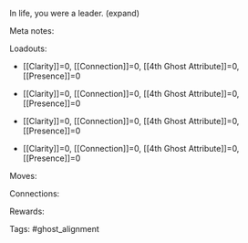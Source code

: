 In life, you were a leader. (expand)

Meta notes: 

Loadouts:

- [[Clarity]]=0, [[Connection]]=0, [[4th Ghost Attribute]]=0, [[Presence]]=0
	
- [[Clarity]]=0, [[Connection]]=0, [[4th Ghost Attribute]]=0, [[Presence]]=0
	
- [[Clarity]]=0, [[Connection]]=0, [[4th Ghost Attribute]]=0, [[Presence]]=0
	
- [[Clarity]]=0, [[Connection]]=0, [[4th Ghost Attribute]]=0, [[Presence]]=0

Moves:

Connections:

Rewards:

Tags:
#ghost_alignment 